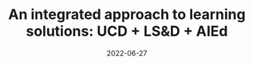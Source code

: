 ---
title: "An integrated approach to learning solutions: UCD + LS&D + AIEd"
collection: publications
permalink: /publication/2022-AIED-ETS
date: 2022-06-27
venue: 'International Conference on Artificial Intelligence in Education'
authors: 'Kristen S. Herrick, Larisa Nachman, Kinta D. Montilus, K. Rebecca Marsh Runyon, Amy Adair, Lisa Ferrara'
paperurl: 'http://aadair3.github.io/files/papers/2022-AIED-ETS.pdf'
link: 'https://doi.org/10.1007/978-3-031-11647-6_16'
citation: 'Herrick, K. S., Nachman, L., Montilus, K. D., Runyon, K. R. M., Adair, A., & Ferrara, L. (2022). An integrated approach to learning solutions: UCD + LS&D + AIEd. In M. M. Rodrigo, N. Matsuda, A. I. Cristea, & V. Dimitrova (Eds.), <i>International Conference on Artificial Intelligence in Education</i> (pp. 94-98). Springer, Cham.'
tags: [Peer-Reviewed Conference Proceedings]
---